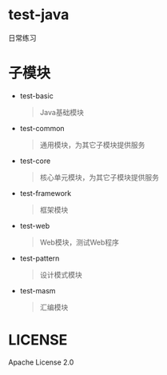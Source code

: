 # test-java
日常练习

# 子模块
* test-basic
    > Java基础模块
* test-common 
    > 通用模块，为其它子模块提供服务
* test-core      
    > 核心单元模块，为其它子模块提供服务
* test-framework        
    > 框架模块
* test-web        
    > Web模块，测试Web程序
* test-pattern
    > 设计模式模块
* test-masm
    > 汇编模块
    
# LICENSE
Apache License 2.0